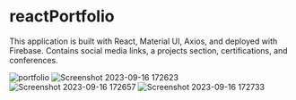 # reactPortfolio
This application is built with React, Material UI, Axios, and deployed with Firebase. Contains social media links, a projects section, certifications, and conferences.

![portfolio](https://github.com/RGeorge482/reactPortfolio/assets/69143183/05846d3a-41ac-43e2-a51a-7c8ea9be3856)
![Screenshot 2023-09-16 172623](https://github.com/RGeorge482/reactPortfolio/assets/69143183/d6ff70b6-d41c-43e6-880f-e7aadbe69859)
![Screenshot 2023-09-16 172657](https://github.com/RGeorge482/reactPortfolio/assets/69143183/79015cb7-be76-4fe7-b969-278d68bda9ff)
![Screenshot 2023-09-16 172733](https://github.com/RGeorge482/reactPortfolio/assets/69143183/f4614b45-0782-4caf-8fdf-0f7075fd0ab7)
